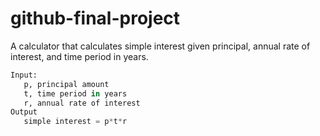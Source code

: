# github-final-project
A calculator that calculates simple interest given principal, annual rate of interest, and time period in years.
```python
Input:
   p, principal amount
   t, time period in years
   r, annual rate of interest
Output
   simple interest = p*t*r
```
